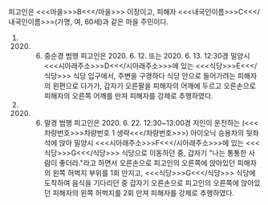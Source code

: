 피고인은 <<<마을>>>B<<</마을>>> 이장이고, 피해자 <<<내국인이름>>>C<<</내국인이름>>>(가명, 여, 60세)과 같은 마을 주민이다.
1. 2020. 6. 중순경 범행
피고인은 2020. 6. 12. 또는 2020. 6. 13. 12:30경 밀양시 <<<시아래주소>>>D<<</시아래주소>>>에 있는 <<<식당>>>E<<</식당>>> 식당 입구에서, 주변을 구경하다 식당 안으로 들어가려는 피해자의 왼편으로 다가가, 갑자기 오른팔을 피해자의 어깨에 두르고 오른손으로 피해자의 오른쪽 어깨를 만져 피해자를 강제로 추행하였다.
2. 2020. 6. 말경 범행
피고인은 2020. 6. 22. 12:30~13:00경 지인이 운전하는 (<<<차량번호>>>차량번호 1 생략<<</차량번호>>>) 아이오닉 승용차의 뒷좌석에 앉아 밀양시 <<<시아래주소>>>F<<</시아래주소>>>에 있는 <<<식당>>>G<<</식당>>> 식당으로 이동하던 중, 갑자기 "나는 통통한 사람이 좋더라."라고 하면서 오른손으로 피고인의 오른쪽에 앉아있던 피해자의 왼쪽 허벅지 부위를 1회 만지고, <<<식당>>>G<<</식당>>> 식당에 도착하여 음식을 기다리던 중 갑자기 오른손으로 피고인의 오른쪽에 앉아있던 피해자의 왼쪽 허벅지를 2회 만져 피해자를 강제로 추행하였다.
